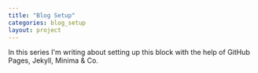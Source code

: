 ```yaml
---
title: "Blog Setup"
categories: blog_setup
layout: project
---
```

In this series I'm writing about setting up this block with the help of GitHub Pages, Jekyll, Minima & Co.
